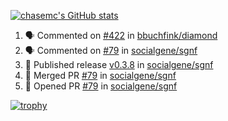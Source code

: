 [![chasemc's GitHub stats](https://github-readme-stats.vercel.app/api?username=chasemc)](https://github.com/anuraghazra/github-readme-stats)


<!--START_SECTION:activity-->
1. 🗣 Commented on [#422](https://github.com/bbuchfink/diamond/issues/422#issuecomment-1806455583) in [bbuchfink/diamond](https://github.com/bbuchfink/diamond)
2. 🗣 Commented on [#79](https://github.com/socialgene/sgnf/pull/79#issuecomment-1806369646) in [socialgene/sgnf](https://github.com/socialgene/sgnf)
3. 🚀 Published release [v0.3.8](https://github.com/socialgene/sgnf/releases/tag/v0.3.8) in [socialgene/sgnf](https://github.com/socialgene/sgnf)
4. 🎉 Merged PR [#79](https://github.com/socialgene/sgnf/pull/79) in [socialgene/sgnf](https://github.com/socialgene/sgnf)
5. 💪 Opened PR [#79](https://github.com/socialgene/sgnf/pull/79) in [socialgene/sgnf](https://github.com/socialgene/sgnf)
<!--END_SECTION:activity-->
[![trophy](https://github-profile-trophy.vercel.app/?username=chasemc)](https://github.com/ryo-ma/github-profile-trophy)

